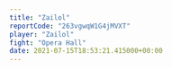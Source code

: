 ```yaml
---
title: "Zailol"
reportCode: "263vgwqW1G4jMVXT"
player: "Zailol"
fight: "Opera Hall"
date: 2021-07-15T18:53:21.415000+00:00
---
```

